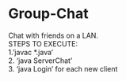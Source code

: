 # Group-Chat
Chat with friends on a LAN.
<br/>
STEPS TO EXECUTE:
<br/>
1.’javac *.java’
<br/>
2. ‘java ServerChat’
<br/>
3. ‘java Login’ for each new client
<br/>


